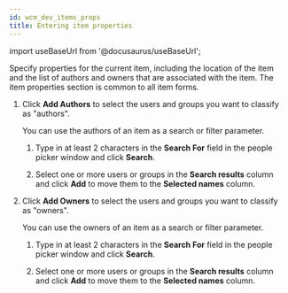 ```yaml
---
id: wcm_dev_items_props
title: Entering item properties
---
```

import useBaseUrl from '@docusaurus/useBaseUrl';



Specify properties for the current item, including the location of the item and the list of authors and owners that are associated with the item. The item properties section is common to all item forms.

1.  Click **Add Authors** to select the users and groups you want to classify as "authors".

    You can use the authors of an item as a search or filter parameter.

    1.  Type in at least 2 characters in the **Search For** field in the people picker window and click **Search**.

    2.  Select one or more users or groups in the **Search results** column and click **Add** to move them to the **Selected names** column.

2.  Click **Add Owners** to select the users and groups you want to classify as "owners".

    You can use the owners of an item as a search or filter parameter.

    1.  Type in at least 2 characters in the **Search For** field in the people picker window and click **Search**.

    2.  Select one or more users or groups in the **Search results** column and click **Add** to move them to the **Selected names** column.



